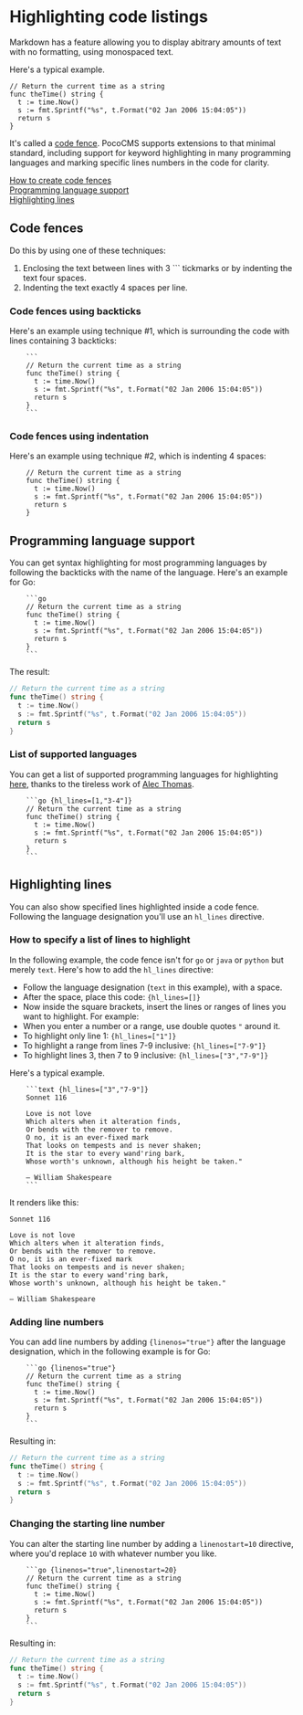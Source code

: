 

# Highlighting code listings

Markdown has a feature allowing you to display
abitrary amounts of text with no formatting, using
monospaced text. 

Here's a typical example.

```
// Return the current time as a string
func theTime() string {
  t := time.Now()
  s := fmt.Sprintf("%s", t.Format("02 Jan 2006 15:04:05"))
  return s
}
```

It's called a [code fence](glossary.html#code-fence). 
PocoCMS supports extensions to that
minimal standard, including support for keyword highlighting
in many programming languages and marking specific lines numbers
in the code for clarity.


[How to create code fences](#code-fences)    
[Programming language support](#programming-language-support)  
[Highlighting lines](#highlighting-lines)   




## Code fences

Do this by using one of these techniques:

1. Enclosing the text between lines with 3 \`\`\` tickmarks
or by indenting the text four spaces.
2. Indenting the text exactly 4 spaces per line.

### Code fences using backticks

Here's an example using technique #1, which is 
surrounding the code with lines containing 3 backticks:

```
    ```
    // Return the current time as a string
    func theTime() string {
      t := time.Now()
      s := fmt.Sprintf("%s", t.Format("02 Jan 2006 15:04:05"))
      return s
    }
    ```
```

### Code fences using indentation

Here's an example using technique #2, which is indenting 4 spaces:

        // Return the current time as a string
        func theTime() string {
          t := time.Now()
          s := fmt.Sprintf("%s", t.Format("02 Jan 2006 15:04:05"))
          return s
        }



## Programming language support

You can get syntax highlighting for most programming languages
by following the backticks with the name of the language.
Here's an example for Go:

```
    ```go
    // Return the current time as a string
    func theTime() string {
      t := time.Now()
      s := fmt.Sprintf("%s", t.Format("02 Jan 2006 15:04:05"))
      return s
    }
    ```
```

The result:

```go
// Return the current time as a string
func theTime() string {
  t := time.Now()
  s := fmt.Sprintf("%s", t.Format("02 Jan 2006 15:04:05"))
  return s
}
```

### List of supported languages

You can get a list of supported programming languages
for highlighting [here](https://github.com/alecthomas/chroma#supported-languages), thanks to the tireless work of [Alec Thomas](https://github.com/alecthomas).

```
    ```go {hl_lines=[1,"3-4"]}
    // Return the current time as a string
    func theTime() string {
      t := time.Now()
      s := fmt.Sprintf("%s", t.Format("02 Jan 2006 15:04:05"))
      return s
    }
    ```
```

## Highlighting lines

You can also show specified lines highlighted inside a code fence.
Following the language designation you'll use an `hl_lines`
directive.

### How to specify a list of lines to highlight

In the following example, the code fence isn't for 
`go` or `java` or `python` but merely `text`. Here's how
to add the `hl_lines` directive:

* Follow the language designation  (`text` in this example), 
with a space.
* After the space, place this code: `{hl_lines=[]}`
* Now inside the square brackets, insert the lines or 
ranges of lines you want to highlight. For example:
* When you enter a number or a range, use double quotes `"` around it.
* To highlight only line 1: `{hl_lines=["1"]}`
* To highlight a range from lines 7-9 inclusive: `{hl_lines=["7-9"]}`
* To highlight lines 3, then 7 to 9 inclusive: `{hl_lines=["3","7-9"]}` 

Here's a typical example.

```
    ```text {hl_lines=["3","7-9"]}
    Sonnet 116

    Love is not love
    Which alters when it alteration finds,
    Or bends with the remover to remove.
    O no, it is an ever-fixed mark
    That looks on tempests and is never shaken;
    It is the star to every wand'ring bark,
    Whose worth's unknown, although his height be taken."

    ― William Shakespeare
    ```
```

It renders like this:

```text {hl_lines=["3","7-9"]}
Sonnet 116

Love is not love
Which alters when it alteration finds,
Or bends with the remover to remove.
O no, it is an ever-fixed mark
That looks on tempests and is never shaken;
It is the star to every wand'ring bark,
Whose worth's unknown, although his height be taken."

― William Shakespeare
```

### Adding line numbers

You can add line numbers by adding
`{linenos="true"}` after the language
designation, which in the following example
is for Go:

```
    ```go {linenos="true"} 
    // Return the current time as a string
    func theTime() string {
      t := time.Now()
      s := fmt.Sprintf("%s", t.Format("02 Jan 2006 15:04:05"))
      return s
    }
    ```
```

Resulting in:


```go {linenos="true"}
// Return the current time as a string
func theTime() string {
  t := time.Now()
  s := fmt.Sprintf("%s", t.Format("02 Jan 2006 15:04:05"))
  return s
}
```

### Changing the starting line number

You can alter the starting line number
by adding a `linenostart=10` directive,
where you'd replace `10` with whatever number you like.

```
    ```go {linenos="true",linenostart=20} 
    // Return the current time as a string
    func theTime() string {
      t := time.Now()
      s := fmt.Sprintf("%s", t.Format("02 Jan 2006 15:04:05"))
      return s
    }
    ```
```

Resulting in:


```go {linenos="true",linenostart=20}
// Return the current time as a string
func theTime() string {
  t := time.Now()
  s := fmt.Sprintf("%s", t.Format("02 Jan 2006 15:04:05"))
  return s
}
```



